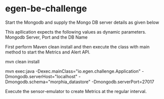 # egen-be-challenge


Start the Mongodb and supply the Mongo DB server details as given below

This apllication expects the following values as dynamic parameters. Mongodb Server, Port and the DB Name

First perform Maven clean install and then execute the class with main method to start the Metrics and Alert API.

mvn clean install

mvn exec:java -Dexec.mainClass="io.egen.challenge.Application" -Dmongodb.serverHost="localhost" -Dmongodb.schema="morphia_datastore" -Dmongodb.serverPort=27017

Execute the sensor-emulator to create Metrics at the regular interval.
